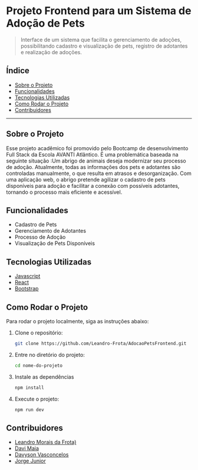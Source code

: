 # Projeto Frontend para um Sistema de Adoção de Pets 

> Interface de um sistema que facilita o gerenciamento de adoções, possibilitando cadastro e visualização de pets, registro de adotantes e realização de adoções.

## Índice

- [Sobre o Projeto](#sobre-o-projeto)
- [Funcionalidades](#funcionalidades)
- [Tecnologias Utilizadas](#tecnologias-utilizadas)
- [Como Rodar o Projeto](#como-rodar-o-projeto)
- [Contribuidores](#contribuidores)


---

## Sobre o Projeto

Esse projeto acadêmico foi promovido pelo Bootcamp de desenvolvimento Full Stack da Escola AVANTI Atlãntico. É uma problemática baseada na seguinte situação :Um abrigo de animais deseja modernizar seu processo de adoção. Atualmente, todas as informações dos pets e adotantes são controladas manualmente, o que resulta em atrasos e desorganização. Com uma aplicação web, o abrigo pretende agilizar o cadastro de pets disponíveis para adoção e facilitar a conexão com possíveis adotantes, tornando o processo mais eficiente e acessível.

## Funcionalidades

- Cadastro de Pets
- Gerenciamento de Adotantes
- Processo de Adoção
- Visualização de Pets Disponíveis


## Tecnologias Utilizadas


- [Javascript](https://developer.mozilla.org/pt-BR/docs/Web/JavaScript)
- [React](https://react.dev/)
- [Bootstrap](https://getbootstrap.com/)


## Como Rodar o Projeto

Para rodar o projeto localmente, siga as instruções abaixo:

1. Clone o repositório:
   ```bash
   git clone https://github.com/Leandro-Frota/AdocaoPetsFrontend.git
2. Entre no diretório do projeto:
   ```bash
   cd nome-do-projeto
3. Instale as dependências
   ```bash
   npm install

6. Execute o projeto:
   ```bash
   npm run dev
   
## Contribuidores
- [Leandro Morais da Frota)](https://github.com/Leandro-Frota)
- [Davi Maia](https://github.com/DaviRene)
- [Davyson Vasconcelos](https://github.com/davyson-vasconcelos)
- [Jorge Junior](https://github.com/Jorgejuniorr24)
